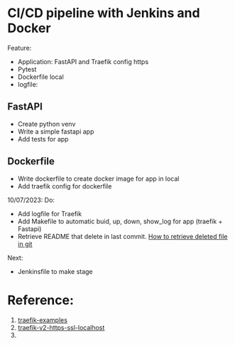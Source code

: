 # CI/CD pipeline with Jenkins and Docker

Feature:
- Application: FastAPI and Traefik config https
- Pytest
- Dockerfile local
- logfile:
  
## FastAPI

- Create python venv
- Write a simple fastapi app
- Add tests for app
  
## Dockerfile

- Write dockerfile to create docker image for app in local
- Add traefik config for dockerfile  

10/07/2023:
Do:
- Add logfile for Traefik
- Add Makefile to automatic buid, up, down, show_log for app (traefik + Fastapi)
- Retrieve README that delete in last commit. [How to retrieve deleted file in git](https://stackoverflow.com/questions/953481/how-do-i-find-and-restore-a-deleted-file-in-a-git-repository)
  
Next: 
- Jenkinsfile to make stage



# Reference:
1. [traefik-examples](https://github.com/JensKnipper/traefik-examples)
2. [traefik-v2-https-ssl-localhost](https://github.com/Heziode/traefik-v2-https-ssl-localhost.git)
3. 